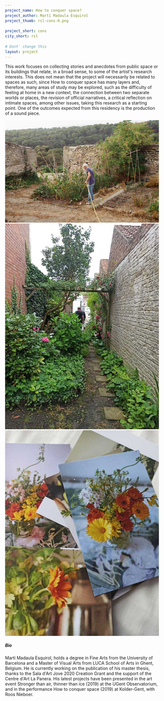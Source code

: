 ```yaml
---
project_name: How to conquer space?
project_author: Martí Madaula Esquirol
project_thumb: rsl-cons-0.png

project_short: cons
city_short: rsl

# Dont' change this
layout: project
---
```


This work focuses on collecting stories and anecdotes from public space or its buildings that relate, in a broad sense, to some of the artist's research interests. This does not mean that the project will necessarily be related to spaces as such, since How to conquer space has many layers and, therefore, many areas of study may be explored, such as the difficulty of feeling at home in a new context, the connection between two separate worlds or places, the revision of official narratives, a critical reflection on intimate spaces, among other issues, taking this
research as a starting point. One of the outcomes expected from this residency is the production of a sound piece.

![Martí Madaula Esquirol - A garden](/assets/images/rsl-cons-1.png)
![Martí Madaula Esquirol - A passage](/assets/images/rsl-cons-2.jpg)
![Martí Madaula Esquirol - Flower photos](/assets/images/rsl-cons-4.jpg)

##### Bio
Martí Madaula Esquirol, holds a degree in Fine Arts from the University of Barcelona and a Master of Visual Arts from LUCA School of Arts in Ghent, Belgium. He is currently working on the publication of his master thesis, thanks to the Sala d\'Art Jove 2020 Creation Grant and the support of the Centre d\'Art La Panera. His latest projects have been
presented in the art event Stronger than air, thinner than ice (2019) at the UGent Observatorium, and in the performance How to conquer space (2019) at Kolder-Gent, with Roos Nieboer.
